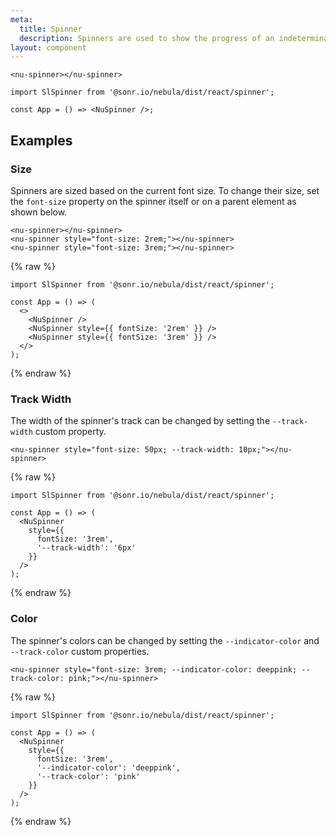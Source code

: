 ```yaml
---
meta:
  title: Spinner
  description: Spinners are used to show the progress of an indeterminate operation.
layout: component
---
```


```html:preview
<nu-spinner></nu-spinner>
```

```jsx:react
import SlSpinner from '@sonr.io/nebula/dist/react/spinner';

const App = () => <NuSpinner />;
```

## Examples

### Size

Spinners are sized based on the current font size. To change their size, set the `font-size` property on the spinner itself or on a parent element as shown below.

```html:preview
<nu-spinner></nu-spinner>
<nu-spinner style="font-size: 2rem;"></nu-spinner>
<nu-spinner style="font-size: 3rem;"></nu-spinner>
```

{% raw %}

```jsx:react
import SlSpinner from '@sonr.io/nebula/dist/react/spinner';

const App = () => (
  <>
    <NuSpinner />
    <NuSpinner style={{ fontSize: '2rem' }} />
    <NuSpinner style={{ fontSize: '3rem' }} />
  </>
);
```

{% endraw %}

### Track Width

The width of the spinner's track can be changed by setting the `--track-width` custom property.

```html:preview
<nu-spinner style="font-size: 50px; --track-width: 10px;"></nu-spinner>
```

{% raw %}

```jsx:react
import SlSpinner from '@sonr.io/nebula/dist/react/spinner';

const App = () => (
  <NuSpinner
    style={{
      fontSize: '3rem',
      '--track-width': '6px'
    }}
  />
);
```

{% endraw %}

### Color

The spinner's colors can be changed by setting the `--indicator-color` and `--track-color` custom properties.

```html:preview
<nu-spinner style="font-size: 3rem; --indicator-color: deeppink; --track-color: pink;"></nu-spinner>
```

{% raw %}

```jsx:react
import SlSpinner from '@sonr.io/nebula/dist/react/spinner';

const App = () => (
  <NuSpinner
    style={{
      fontSize: '3rem',
      '--indicator-color': 'deeppink',
      '--track-color': 'pink'
    }}
  />
);
```

{% endraw %}
